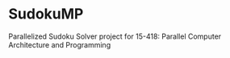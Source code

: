 # SudokuMP
Parallelized Sudoku Solver project for 15-418: Parallel Computer Architecture and Programming
